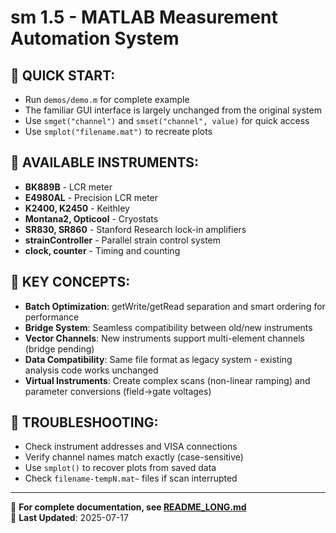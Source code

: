 # sm 1.5 - MATLAB Measurement Automation System

## 🚀 QUICK START:
- Run `demos/demo.m` for complete example
- The familiar GUI interface is largely unchanged from the original system
- Use `smget("channel")` and `smset("channel", value)` for quick access
- Use `smplot("filename.mat")` to recreate plots

## 🔬 AVAILABLE INSTRUMENTS:
- **BK889B** - LCR meter
- **E4980AL** - Precision LCR meter  
- **K2400, K2450** - Keithley
- **Montana2, Opticool** - Cryostats
- **SR830, SR860** - Stanford Research lock-in amplifiers
- **strainController** - Parallel strain control system
- **clock, counter** - Timing and counting

## 🔑 KEY CONCEPTS:
- **Batch Optimization**: getWrite/getRead separation and smart ordering for performance
- **Bridge System**: Seamless compatibility between old/new instruments
- **Vector Channels**: New instruments support multi-element channels (bridge pending)
- **Data Compatibility**: Same file format as legacy system - existing analysis code works unchanged
- **Virtual Instruments**: Create complex scans (non-linear ramping) and parameter conversions (field→gate voltages)

## 🔧 TROUBLESHOOTING:
- Check instrument addresses and VISA connections
- Verify channel names match exactly (case-sensitive)
- Use `smplot()` to recover plots from saved data
- Check `filename-tempN.mat~` files if scan interrupted

---

📖 **For complete documentation, see [README_LONG.md](README_LONG.md)**  
📅 **Last Updated**: 2025-07-17
